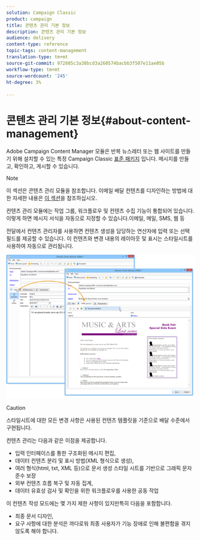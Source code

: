 ```yaml
---
solution: Campaign Classic
product: campaign
title: 콘텐츠 관리 기본 정보
description: 콘텐츠 관리 기본 정보
audience: delivery
content-type: reference
topic-tags: content-management
translation-type: tm+mt
source-git-commit: 972885c3a38bcd3a260574bacbb3f507e11ae05b
workflow-type: tm+mt
source-wordcount: '245'
ht-degree: 3%

---
```



# 콘텐츠 관리 기본 정보{#about-content-management}

Adobe Campaign Content Manager 모듈은 반복 뉴스레터 또는 웹 사이트를 만들기 위해 설치할 수 있는 특정 Campaign Classic [표준 패키지](../../installation/using/installing-campaign-standard-packages.md) 입니다. 메시지를 만들고, 확인하고, 게시할 수 있습니다.

>[!NOTE]
>
>이 섹션은 콘텐츠 관리 모듈을 참조합니다. 이메일 배달 컨텐츠를 디자인하는 방법에 대한 자세한 내용은 [이 섹션](../../delivery/using/defining-the-email-content.md)을 참조하십시오.

컨텐츠 관리 모듈에는 작업 그룹, 워크플로우 및 컨텐츠 수집 기능이 통합되어 있습니다. 이렇게 하면 메시지 서식을 자동으로 지정할 수 있습니다.이메일, 메일, SMS, 웹 등

전달에서 컨텐츠 관리자를 사용하면 컨텐츠 생성을 담당하는 연산자에 입력 또는 선택 필드를 제공할 수 있습니다. 이 컨텐츠와 변경 내용의 레이아웃 및 표시는 스타일시트를 사용하여 자동으로 관리됩니다.

![](assets/s_ncs_content_create_content_sample.png)

>[!CAUTION]
>
>스타일시트에 대한 모든 변경 사항은 사용된 컨텐츠 템플릿을 기준으로 배달 수준에서 구현됩니다.

컨텐츠 관리는 다음과 같은 이점을 제공합니다.

* 입력 인터페이스를 통한 구조화된 메시지 편집,
* 데이터 컨텐츠 분리 및 표시 방법(XML 형식으로 생성),
* 여러 형식(html, txt, XML 등)으로 문서 생성 스타일 시트를 기반으로 그래픽 문자 준수 보장
* 외부 컨텐츠 흐름 복구 및 자동 집계,
* 데이터 유효성 검사 및 확인을 위한 워크플로우를 사용한 공동 작업

이 컨텐츠 작성 모드에는 몇 가지 제한 사항이 있지만특히 다음을 포함합니다.

* 최종 문서 디자인,
* 요구 사항에 대한 분석은 까다로워 최종 사용자가 기능 장애로 인해 불편함을 겪지 않도록 해야 합니다.

